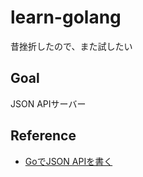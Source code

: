# learn-golang
昔挫折したので、また試したい

## Goal
JSON APIサーバー

## Reference
- [GoでJSON APIを書く](http://sgykfjsm.github.io/blog/2016/03/13/golang-json-api-tutorial/)